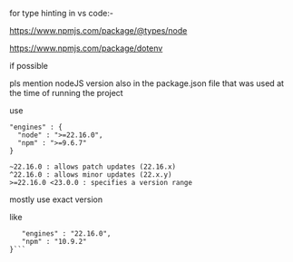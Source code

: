for type hinting in vs code:-

https://www.npmjs.com/package/@types/node

https://www.npmjs.com/package/dotenv

if possible

pls mention nodeJS version also in the package.json file
that was used at the time of running the project

use

```
"engines" : {
  "node" : ">=22.16.0",
  "npm" : ">=9.6.7"
}
```

```
~22.16.0 : allows patch updates (22.16.x)
^22.16.0 : allows minor updates (22.x.y)
>=22.16.0 <23.0.0 : specifies a version range
```

mostly use exact version

like
``` {
   "engines" : "22.16.0",
   "npm" : "10.9.2"
}```
